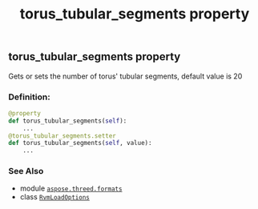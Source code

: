 ﻿---
title: torus_tubular_segments property
second_title: Aspose.3D for Python via .NET API References
description: 
type: docs
weight: 160
url: /python-net/aspose.threed.formats/rvmloadoptions/torus_tubular_segments/
is_root: false
---

## torus_tubular_segments property


Gets or sets the number of torus' tubular segments, default value is 20
### Definition:
```python
@property
def torus_tubular_segments(self):
    ...
@torus_tubular_segments.setter
def torus_tubular_segments(self, value):
    ...
```

### See Also
* module [`aspose.threed.formats`](../../)
* class [`RvmLoadOptions`](/3d/python-net/aspose.threed.formats/rvmloadoptions)
